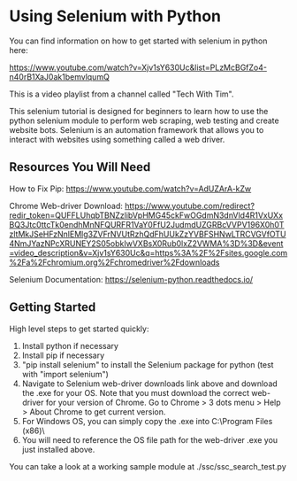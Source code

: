 
# Using Selenium with Python #
You can find information on how to get started with selenium in python here:

https://www.youtube.com/watch?v=Xjv1sY630Uc&list=PLzMcBGfZo4-n40rB1XaJ0ak1bemvlqumQ

This is a video playlist from a channel called "Tech With Tim".

This selenium tutorial is designed for beginners to learn how to use the python selenium module to perform web scraping, web testing and create website bots. Selenium is an automation framework that allows you to interact with websites using something called a web driver.


## Resources You Will Need ##
How to Fix Pip:
https://www.youtube.com/watch?v=AdUZArA-kZw

Chrome Web-driver Download:
https://www.youtube.com/redirect?redir_token=QUFFLUhqbTBNZzlibVpHMG45ckFwOGdmN3dnVld4R1VxUXxBQ3Jtc0ttcTk0endhMnNFQURFR1VaY0FfU2JudmdUZGRBcVVPV196X0h0TzltMkJSeHFzNnlEMlg3ZVFrNVUtRzhQdFhUUkZzYVBFSHNwLTRCVGVfOTU4NmJYazNPcXRUNEY2S05obkIwVXBsX0Rub0lxZ2VWMA%3D%3D&event=video_description&v=Xjv1sY630Uc&q=https%3A%2F%2Fsites.google.com%2Fa%2Fchromium.org%2Fchromedriver%2Fdownloads

Selenium Documentation:
https://selenium-python.readthedocs.io/


## Getting Started ##
 High level steps to get started quickly:

1. Install python if necessary
2. Install pip if necessary
3. "pip install selenium" to install the Selenium package for python (test with "import selenium")
4. Navigate to Selenium web-driver downloads link above and download the .exe for your OS.  Note that you must download the correct web-driver for your version of Chrome.  Go to Chrome > 3 dots menu > Help > About Chrome to get current version.
5. For Windows OS, you can simply copy the .exe into C:\Program Files (x86)\ 
6. You will need to reference the OS file path for the web-driver .exe you just installed above.

You can take a look at a working sample module at ./ssc/ssc_search_test.py

 
